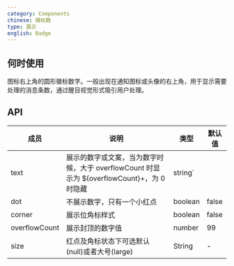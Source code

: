 ```yaml
---
category: Components
chinese: 徽标数
type: 展示
english: Badge
---
```


## 何时使用  

图标右上角的圆形徽标数字。一般出现在通知图标或头像的右上角，用于显示需要处理的消息条数，通过醒目视觉形式吸引用户处理。  


## API  


| 成员        | 说明           | 类型      | 默认值       |
|------------|----------------|--------------------|--------------|
| text       | 展示的数字或文案，当为数字时候，大于 overflowCount 时显示为 ${overflowCount}+，为 0 时隐藏     |   string`||`number   |   -  |
| dot   | 不展示数字，只有一个小红点   |   boolean    |  false  |
| corner     | 展示位角标样式  | boolean |  false  |
| overflowCount       | 展示封顶的数字值  | number | 99|
| size	   | 红点及角标状态下可选默认(null)或者大号(large)  | String	 | - |




